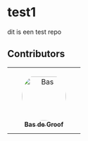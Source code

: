 # test1
dit is een test repo

## Contributors

<table>
<tr>
    <td align="center" style="word-wrap: break-word; width: 150.0; height: 150.0">
        <a href=https://github.com/basebom>
            <img src=https://avatars.githubusercontent.com/u/119297631?v=4 width="100;"  style="border-radius:50%;align-items:center;justify-content:center;overflow:hidden;padding-top:10px" alt=Bas de Groof/>
            <br />
            <sub style="font-size:14px"><b>Bas de Groof</b></sub>
        </a>
    </td>
</tr>
</table>
